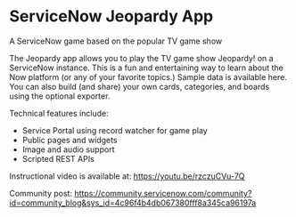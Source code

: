 # ServiceNow Jeopardy App 
A ServiceNow game based on the popular TV game show

The Jeopardy app allows you to play the TV game show Jeopardy! on a ServiceNow instance. This is a fun and entertaining way to learn about the Now platform (or any of your favorite topics.) Sample data is available here. You can also build (and share) your own cards, categories, and boards using the optional exporter.

Technical features include:

* Service Portal using record watcher for game play
* Public pages and widgets
* Image and audio support
* Scripted REST APIs

Instructional video is available at: https://youtu.be/rzczuCVu-7Q

Community post: https://community.servicenow.com/community?id=community_blog&sys_id=4c96f4b4db067380fff8a345ca96197a
